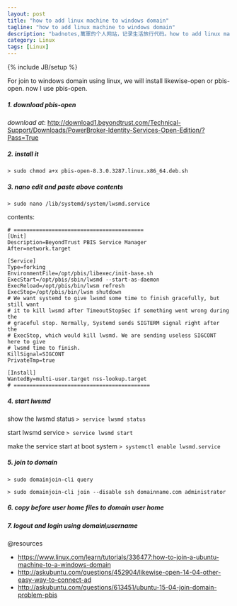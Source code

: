 ```yaml
---
layout: post
title: "how to add linux machine to windows domain"
tagline: "how to add linux machine to windows domain"
description: "badnotes,萬軍的个人网站，记录生活旅行代码。how to add linux machine to windows domain"
category: Linux
tags: [Linux]
---
```

{% include JB/setup %}

For join to windows domain using linux, we will install likewise-open or pbis-open. now I use pbis-open.


##### 1. download pbis-open

*download at*:
http://download1.beyondtrust.com/Technical-Support/Downloads/PowerBroker-Identity-Services-Open-Edition/?Pass=True


##### 2. install it


```> sudo chmod a+x pbis-open-8.3.0.3287.linux.x86_64.deb.sh```


##### 3. nano edit and paste above contents


```> sudo nano /lib/systemd/system/lwsmd.service```


contents:

	# =========================================
	[Unit]
	Description=BeyondTrust PBIS Service Manager
	After=network.target

	[Service]
	Type=forking
	EnvironmentFile=/opt/pbis/libexec/init-base.sh
	ExecStart=/opt/pbis/sbin/lwsmd --start-as-daemon
	ExecReload=/opt/pbis/bin/lwsm refresh
	ExecStop=/opt/pbis/bin/lwsm shutdown
	# We want systemd to give lwsmd some time to finish gracefully, but still want
	# it to kill lwsmd after TimeoutStopSec if something went wrong during the
	# graceful stop. Normally, Systemd sends SIGTERM signal right after the
	# ExecStop, which would kill lwsmd. We are sending useless SIGCONT here to give
	# lwsmd time to finish.
	KillSignal=SIGCONT
	PrivateTmp=true

	[Install]
	WantedBy=multi-user.target nss-lookup.target
	# ===========================================

##### 4. start lwsmd

show the lwsmd status 
```> service lwsmd status```

start lwsmd service 
```> service lwsmd start```

make the service start at boot system 
```> systemctl enable lwsmd.service```


##### 5. join to domain


```> sudo domainjoin-cli query```

```> sudo domainjoin-cli join --disable ssh domainname.com administrator```


##### 6. copy before user home files to domain user home 

##### 7. logout and login using domain\username



@resources

* https://www.linux.com/learn/tutorials/336477:how-to-join-a-ubuntu-machine-to-a-windows-domain
* http://askubuntu.com/questions/452904/likewise-open-14-04-other-easy-way-to-connect-ad
* http://askubuntu.com/questions/613451/ubuntu-15-04-join-domain-problem-pbis

